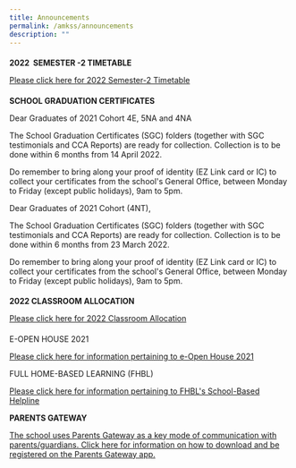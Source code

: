 ```yaml
---
title: Announcements
permalink: /amkss/announcements
description: ""
---
```

#### 

**2022  SEMESTER -2 TIMETABLE**   

[Please click here for 2022 Semester-2 Timetable](/files/Semester%202%20Timetable.pdf)


  

#### 

**SCHOOL GRADUATION CERTIFICATES**

Dear Graduates of 2021 Cohort 4E, 5NA and 4NA  

The School Graduation Certificates (SGC) folders (together with SGC testimonials and CCA Reports) are ready for collection. Collection is to be done within 6 months from 14 April 2022.   

Do remember to bring along your proof of identity (EZ Link card or IC) to collect your certificates from the school's General Office, between Monday to Friday (except public holidays), 9am to 5pm.   

  

Dear Graduates of 2021 Cohort (4NT),  

The School Graduation Certificates (SGC) folders (together with SGC testimonials and CCA Reports) are ready for collection. Collection is to be done within 6 months from 23 March 2022.

Do remember to bring along your proof of identity (EZ Link card or IC) to collect your certificates from the school's General Office, between Monday to Friday (except public holidays), 9am to 5pm. 

#### 

**2022 CLASSROOM ALLOCATION**   

[Please click here for 2022 Classroom Allocation](/files/Classroom%20Allocation%202022.pdf)

  

#### 

E-OPEN HOUSE 2021

[Please click here for information pertaining to e-Open House 2021](/e-open-house)  

  

FULL HOME-BASED LEARNING (FHBL)

[Please click here for information pertaining to FHBL's School-Based Helpline](/files/Ang%20Mo%20Kio%20Secondary%20School%20-%20HBL.pdf)

  

**PARENTS GATEWAY**  

[The school uses Parents Gateway as a key mode of communication with parents/guardians. Click here for information on how to download and be registered on the Parents Gateway app.](/files/PG%20Step%20by%20Step%20Guide.pdf)